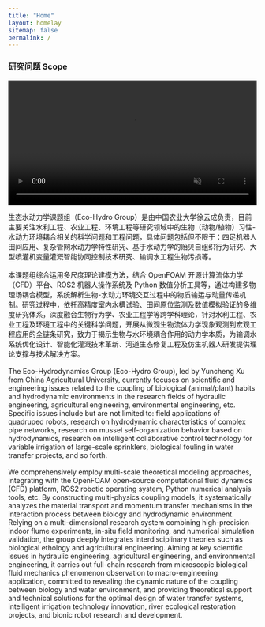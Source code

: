 ```yaml
---
title: "Home"
layout: homelay
sitemap: false
permalink: /
---
```



### 研究问题 Scope

<video
      id="my-video"
      class="video-js"
      muted
      autoplay
      loop
      width="100%"
      style="background: #000;mix-blend-mode:multiply;"
      >
      <source src="{{site.url}}{{site.baseurl}}/images/teampic/ELJ_s.mp4" type="video/mp4" />
    </video>

生态水动力学课题组（Eco-Hydro Group）是由中国农业大学徐云成负责，目前主要关注水利工程、农业工程、环境工程等研究领域中的生物（动物/植物）习性-水动力环境耦合相关的科学问题和工程问题，具体问题包括但不限于：四足机器人田间应用、复杂管网水动力学特性研究、基于水动力学的贻贝自组织行为研究、大型喷灌机变量灌溉智能协同控制技术研究、输调水工程生物污损等。
<br> <br> 
本课题组综合运用多尺度理论建模方法，结合 OpenFOAM 开源计算流体力学（CFD）平台、ROS2 机器人操作系统及 Python 数值分析工具等，通过构建多物理场耦合模型，系统解析生物-水动力环境交互过程中的物质输运与动量传递机制。研究过程中，依托高精度室内水槽试验、田间原位监测及数值模拟验证的多维度研究体系，深度融合生物行为学、农业工程学等跨学科理论，针对水利工程、农业工程及环境工程中的关键科学问题，开展从微观生物流体力学现象观测到宏观工程应用的全链条研究，致力于揭示生物与水环境耦合作用的动力学本质，为输调水系统优化设计、智能化灌溉技术革新、河道生态修复工程及仿生机器人研发提供理论支撑与技术解决方案。
<br><br> 
The Eco-Hydrodynamics Group (Eco-Hydro Group), led by Yuncheng Xu from China Agricultural University, currently focuses on scientific and engineering issues related to the coupling of biological (animal/plant) habits and hydrodynamic environments in the research fields of hydraulic engineering, agricultural engineering, environmental engineering, etc. Specific issues include but are not limited to: field applications of quadruped robots, research on hydrodynamic characteristics of complex pipe networks, research on mussel self-organization behavior based on hydrodynamics, research on intelligent collaborative control technology for variable irrigation of large-scale sprinklers, biological fouling in water transfer projects, and so forth.
<br><br> 
We comprehensively employ multi-scale theoretical modeling approaches, integrating with the OpenFOAM open-source computational fluid dynamics (CFD) platform, ROS2 robotic operating system, Python numerical analysis tools, etc. By constructing multi-physics coupling models, it systematically analyzes the material transport and momentum transfer mechanisms in the interaction process between biology and hydrodynamic environment. Relying on a multi-dimensional research system combining high-precision indoor flume experiments, in-situ field monitoring, and numerical simulation validation, the group deeply integrates interdisciplinary theories such as biological ethology and agricultural engineering. Aiming at key scientific issues in hydraulic engineering, agricultural engineering, and environmental engineering, it carries out full-chain research from microscopic biological fluid mechanics phenomenon observation to macro-engineering application, committed to revealing the dynamic nature of the coupling between biology and water environment, and providing theoretical support and technical solutions for the optimal design of water transfer systems, intelligent irrigation technology innovation, river ecological restoration projects, and bionic robot research and development.


